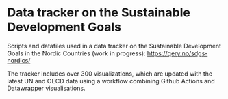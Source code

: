 # Data tracker on the Sustainable Development Goals

Scripts and datafiles used in a data tracker on the Sustainable Development Goals in the Nordic Countries (work in progress): https://qery.no/sdgs-nordics/

The tracker includes over 300 visualizations, which are updated with the latest UN and OECD data using a workflow combining Github Actions and Datawrapper visualisations.

